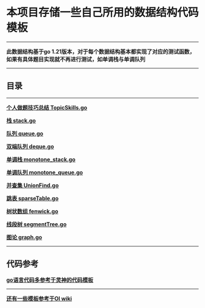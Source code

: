 # 本项目存储一些自己所用的数据结构代码模板
****
**此数据结构基于go 1.21版本，对于每个数据结构基本都实现了对应的测试函数，如果有具体题目实现就不再进行测试，如单调栈与单调队列**
****
## 目录
****
**[个人做题技巧总结 TopicSkills.go](https://github.com/vapausw/MyDataStructureTemplates/blob/test/TopicSkills.go)**

**[栈 stack.go](https://github.com/vapausw/MyDataStructureTemplates/blob/test/stack.go)**

**[队列 queue.go](https://github.com/vapausw/MyDataStructureTemplates/blob/test/queue.go)**

**[双端队列 deque.go](https://github.com/vapausw/MyDataStructureTemplates/blob/test/deque.go)**

**[单调栈 monotone_stack.go](https://github.com/vapausw/MyDataStructureTemplates/blob/test/monotone_stack.go)**

**[单调队列 monotone_queue.go](https://github.com/vapausw/MyDataStructureTemplates/blob/test/monotone_queue.go)**

**[并查集 UnionFind.go](https://github.com/vapausw/MyDataStructureTemplates/blob/test/UnionFind.go)**

**[跳表 sparseTable.go](https://github.com/vapausw/MyDataStructureTemplates/blob/test/sparseTable.go)**

**[树状数组 fenwick.go](https://github.com/vapausw/MyDataStructureTemplates/blob/test/fenwick.go)**

**[线段树 segmentTree.go](https://github.com/vapausw/MyDataStructureTemplates/blob/test/segmentTree.go)**

**[图论 graph.go](https://github.com/vapausw/MyDataStructureTemplates/blob/test/graph.go)**
****
## 代码参考
**[go语言代码多参考于灵神的代码模板](https://github.com/EndlessCheng/codeforces-go)**
****
**[还有一些模板参考于OI wiki](https://oi-wiki.org/ds/queue/)**